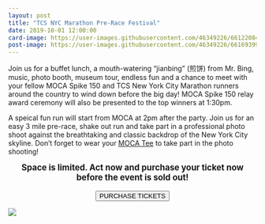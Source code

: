 ```yaml
---
layout: post
title: "TCS NYC Marathon Pre-Race Festival"
date: 2019-10-01 12:00:00
card-image: https://user-images.githubusercontent.com/46349226/66122084-d445f180-e5ac-11e9-9128-35ffc34ec60d.jpg
post-image: https://user-images.githubusercontent.com/46349226/66169399-3edb4980-e60e-11e9-8b0f-91a9cf5e6c13.jpg
---
```

Join us for a buffet lunch, a mouth-watering “jianbing” (煎饼) from Mr. Bing, music, photo booth, museum tour, endless fun and a chance to meet with your fellow MOCA Spike 150 and TCS New York City Marathon runners around the country to wind down before the big day!  MOCA Spike 150 relay award ceremony will also be presented to the top winners at 1:30pm.

<!--more-->
A speical fun run will start from MOCA at 2pm after the party. Join us for an easy 3 mile pre-race, shake out run and take part in a professional photo shoot against the breathtaking and classic backdrop of the New York City skyline. Don’t forget to wear your <a href="https://www.mocaspike150.org/posts/2019-10-01-moca-tshirt-sale">MOCA Tee</a> to take part in the photo shooting!


<div style="text-align:center;">
<div style="font-size:1.2em"><b>Space is limited.  Act now and purchase your ticket now before the event is sold out!</b></div>
<br>
  <a href="https://my.mocanyc.org/3636/5272"><button>PURCHASE TICKETS</button></a>

  <b></b>
 </div>
 <a href="https://my.mocanyc.org/3636/5272"><img src="https://user-images.githubusercontent.com/46349226/66169399-3edb4980-e60e-11e9-8b0f-91a9cf5e6c13.jpg"></a>

  
